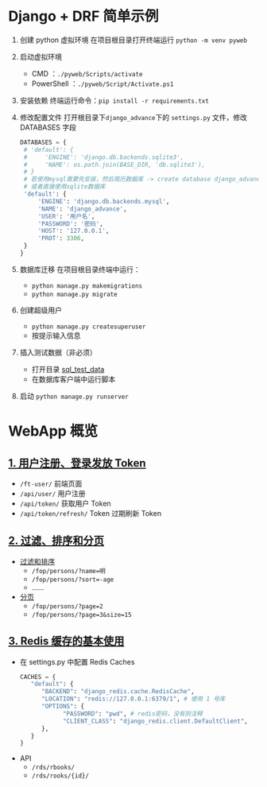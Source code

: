 # Django + DRF 简单示例

1. 创建 python 虚拟环境
   在项目根目录打开终端运行 `python -m venv pyweb`
2. 启动虚拟环境
   - CMD ：`./pyweb/Scripts/activate`
   - PowerShell ：`./pyweb/Script/Activate.ps1`
3. 安装依赖
   终端运行命令：`pip install -r requirements.txt`
4. 修改配置文件
   打开根目录下`django_advance`下的 `settings.py` 文件，修改 DATABASES 字段

   ```python
   DATABASES = {
    # 'default': {
    #     'ENGINE': 'django.db.backends.sqlite3',
    #     'NAME': os.path.join(BASE_DIR, 'db.sqlite3'),
    # }
    # 若使用mysql需要先安装，然后简历数据库 -> create database django_advance
    # 或者直接使用sqlite数据库
    'default': {
        'ENGINE': 'django.db.backends.mysql',
        'NAME': 'django_advance',
        'USER': '用户名',
        'PASSWORD': '密码',
        'HOST': '127.0.0.1',
        'PROT': 3306,
    }
   }
   ```

5. 数据库迁移
   在项目根目录终端中运行：
   - `python manage.py makemigrations`
   - `python manage.py migrate`
6. 创建超级用户
   - `python manage.py createsuperuser`
   - 按提示输入信息
7. 插入测试数据（非必须）
   - 打开目录 [sql_test_data](./sql_test_data)
   - 在数据库客户端中运行脚本
8. 启动
   `python manage.py runserver`

# WebApp 概览

## [1. 用户注册、登录发放 Token](./da_user)

- `/ft-user/` 前端页面
- `/api/user/` 用户注册
- `/api/token/` 获取用户 Token
- `/api/token/refresh/` Token 过期刷新 Token

## [2. 过滤、排序和分页](./da_fop)

- [过滤和排序](./da_fop/filters.py)
  - `/fop/persons/?name=明`
  - `/fop/persons/?sort=-age`
  - ......
- [分页](./da_fop/paginations.py)
  - `/fop/persons/?page=2`
  - `/fop/persons/?page=3&size=15`

## [3. Redis 缓存的基本使用](./da_redis)

- 在 settings.py 中配置 Redis Caches
  ```python
  CACHES = {
     "default": {
        "BACKEND": "django_redis.cache.RedisCache",
        "LOCATION": "redis://127.0.0.1:6379/1", # 使用 1 号库
        "OPTIONS": {
              "PASSWORD": "pwd", # redis密码，没有则注释
              "CLIENT_CLASS": "django_redis.client.DefaultClient",
        },
     }
  }
  ```
- API
  - `/rds/rbooks/`
  - `/rds/rooks/{id}/`
